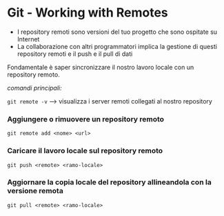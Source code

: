 # Git - Working with Remotes

- I repository remoti sono versioni del tuo progetto che sono ospitate su Internet
- La collaborazione con altri programmatori implica la gestione di questi repository remoti e il push e il pull di dati

Fondamentale è saper sincronizzare il nostro lavoro locale con un repository remoto.

*comandi principali:*

```git remote -v``` --> visualizza i server remoti collegati al nostro repository 

### Aggiungere o rimuovere un repository remoto
```git remote add <nome> <url>```

### Caricare il lavoro locale sul repository remoto
```git push <remote> <ramo-locale>```

### Aggiornare la copia locale del repository allineandola con la versione remota
```git pull <remote> <ramo-locale>```

